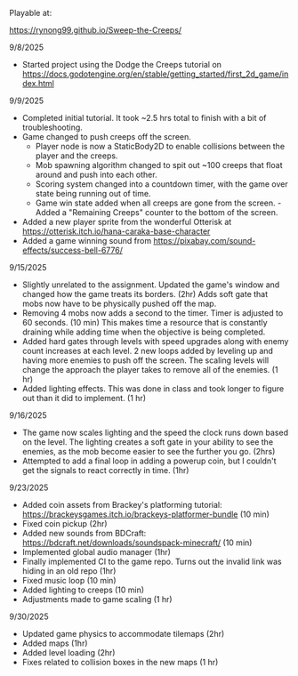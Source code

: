 Playable at:

https://rynong99.github.io/Sweep-the-Creeps/

9/8/2025
- Started project using the Dodge the Creeps tutorial on https://docs.godotengine.org/en/stable/getting_started/first_2d_game/index.html

9/9/2025
- Completed initial tutorial. It took ~2.5 hrs total to finish with a bit of troubleshooting.
- Game changed to push creeps off the screen.
  - Player node is now a StaticBody2D to enable collisions between the player and the creeps.
  - Mob spawning algorithm changed to spit out ~100 creeps that float around and push into each other.
  - Scoring system changed into a countdown timer, with the game over state being running out of time.
  - Game win state added when all creeps are gone from the screen.
  -Added a "Remaining Creeps" counter to the bottom of the screen.
- Added a new player sprite from the wonderful Otterisk at https://otterisk.itch.io/hana-caraka-base-character
- Added a game winning sound from https://pixabay.com/sound-effects/success-bell-6776/

9/15/2025
- Slightly unrelated to the assignment. Updated the game's window and changed how the game treats its borders. (2hr) Adds soft gate that mobs now have to be physically pushed off the map.
- Removing 4 mobs now adds a second to the timer. Timer is adjusted to 60 seconds. (10 min) This makes time a resource that is constantly draining while adding time when the objective is being completed.
- Added hard gates through levels with speed upgrades along with enemy count increases at each level. 2 new loops added by leveling up and having more enemies to push off the screen. The scaling levels will change the approach the player takes to remove all of the enemies. (1 hr)
- Added lighting effects. This was done in class and took longer to figure out than it did to implement. (1 hr)

9/16/2025
- The game now scales lighting and the speed the clock runs down based on the level. The lighting creates a soft gate in your ability to see the enemies, as the mob become easier to see the further you go. (2hrs)
- Attempted to add a final loop in adding a powerup coin, but I couldn't get the signals to react correctly in time. (1hr)

9/23/2025
- Added coin assets from Brackey's platforming tutorial: https://brackeysgames.itch.io/brackeys-platformer-bundle (10 min)
- Fixed coin pickup (2hr)
- Added new sounds from BDCraft: https://bdcraft.net/downloads/soundspack-minecraft/ (10 min)
- Implemented global audio manager (1hr)
- Finally implemented CI to the game repo. Turns out the invalid link was hiding in an old repo (1hr)
- Fixed music loop (10 min)
- Added lighting to creeps (10 min)
- Adjustments made to game scaling (1 hr)

9/30/2025
- Updated game physics to accommodate tilemaps (2hr)
- Added maps (1hr)
- Added level loading (2hr)
- Fixes related to collision boxes in the new maps (1 hr)
